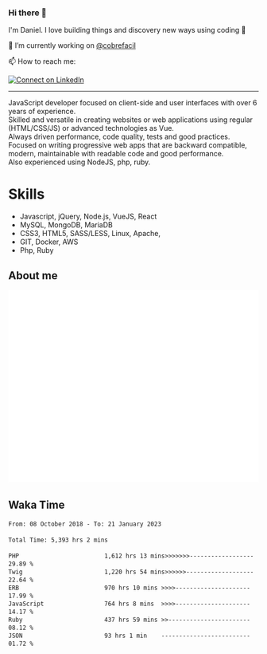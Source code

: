 ### Hi there 👋

I'm Daniel. I love building things and discovery new ways using coding :raised_hands: 

🔭 I’m currently working on [@cobrefacil](https://www.cobrefacil.com.br/)

📫 How to reach me:

[![Connect on LinkedIn](https://img.shields.io/badge/--linkedin?label=LinkedIn&logo=LinkedIn&style=social)](https://www.linkedin.com/in/daniel-cerverizzo/)

---

JavaScript developer focused on client-side and user interfaces with over 6 years of experience.  
Skilled and versatile in creating websites or web applications using regular (HTML/CSS/JS) or advanced technologies as Vue.  
Always driven performance, code quality, tests and good practices.  
 Focused on writing progressive web apps that are backward compatible, modern, maintainable with readable code and good performance.  
Also experienced using NodeJS, php, ruby. 


# Skills

 - Javascript, jQuery, Node.js, VueJS, React
 - MySQL, MongoDB, MariaDB    
 - CSS3, HTML5, SASS/LESS,  Linux, Apache,
 - GIT, Docker, AWS
 - Php, Ruby

## About me

![Metrics](/github-metrics.svg)

## Waka Time

<!--START_SECTION:waka-->

```text
From: 08 October 2018 - To: 21 January 2023

Total Time: 5,393 hrs 2 mins

PHP                        1,612 hrs 13 mins>>>>>>>------------------   29.89 %
Twig                       1,220 hrs 54 mins>>>>>>-------------------   22.64 %
ERB                        970 hrs 10 mins >>>>---------------------   17.99 %
JavaScript                 764 hrs 8 mins  >>>>---------------------   14.17 %
Ruby                       437 hrs 59 mins >>-----------------------   08.12 %
JSON                       93 hrs 1 min    -------------------------   01.72 %
```

<!--END_SECTION:waka-->


